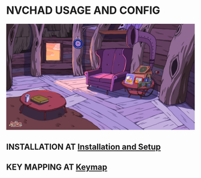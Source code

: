 # NVCHAD USAGE AND CONFIG

![](ZZZ/ZZZ.jpg) 

## INSTALLATION AT [Installation and Setup](https://github.com/P-Y-R-O-B-O-T/NVCHAD_USAGE_CONFIG/blob/main/README_STARTER_INSTALLATION_SETUP.md)

## KEY MAPPING AT [Keymap](https://github.com/P-Y-R-O-B-O-T/NVCHAD_USAGE_CONFIG/blob/main/KEY_MAPPINGS_SHORTCUTS.md)
